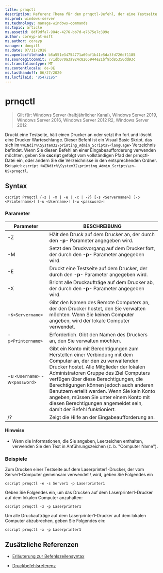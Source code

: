 ```yaml
---
title: prnqctl
description: Referenz Thema für den prnqctl-Befehl, der eine Testseite ausgibt und einen Drucker anhält oder fortsetzt.
ms.prod: windows-server
ms.technology: manage-windows-commands
ms.topic: article
ms.assetid: 8df9dfa7-984c-4276-bb7d-e7675e7c399e
author: coreyp-at-msft
ms.author: coreyp
manager: dongill
ms.date: 07/11/2018
ms.openlocfilehash: b8a551e34754771a69af1b41e5da3fd726df1185
ms.sourcegitcommit: 771db070a3a924c8265944e21bf9bd85350dd93c
ms.translationtype: MT
ms.contentlocale: de-DE
ms.lasthandoff: 06/27/2020
ms.locfileid: "85472195"
---
```

# <a name="prnqctl"></a>prnqctl

> Gilt für: Windows Server (halbjährlicher Kanal), Windows Server 2019, Windows Server 2016, Windows Server 2012 R2, Windows Server 2012

Druckt eine Testseite, hält einen Drucker an oder setzt ihn fort und löscht eine Drucker Warteschlange. Dieser Befehl ist ein Visual Basic Skript, das sich im `%WINdir%\System32\printing_Admin_Scripts\<language>` Verzeichnis befindet. Wenn Sie diesen Befehl an einer Eingabeaufforderung verwenden möchten, geben Sie **cscript** gefolgt vom vollständigen Pfad der prnqctl-Datei ein, oder ändern Sie die Verzeichnisse in den entsprechenden Ordner. Beispiel: `cscript %WINdir%\System32\printing_Admin_Scripts\en-US\prnqctl`.

## <a name="syntax"></a>Syntax

```
cscript Prnqctl {-z | -m | -e | -x | -?} [-s <Servername>] [-p <Printername>] [-u <Username>] [-w <password>]
```

### <a name="parameters"></a>Parameter

| Parameter | BESCHREIBUNG |
|--|--|
| -Z | Hält den Druck auf dem Drucker an, der durch den **-p-** Parameter angegeben wird. |
| -M | Setzt den Druckvorgang auf dem Drucker fort, der durch den **-p-** Parameter angegeben wird. |
| -E | Druckt eine Testseite auf dem Drucker, der durch den **-p-** Parameter angegeben wird. |
| -X | Bricht alle Druckaufträge auf dem Drucker ab, der durch den **-p-** Parameter angegeben wird. |
| -s`<Servername>` | Gibt den Namen des Remote Computers an, der den Drucker hostet, den Sie verwalten möchten. Wenn Sie keinen Computer angeben, wird der lokale Computer verwendet. |
| -p`<Printername>` | Erforderlich. Gibt den Namen des Druckers an, den Sie verwalten möchten. |
| -u `<Username>` -w`<password>` | Gibt ein Konto mit Berechtigungen zum Herstellen einer Verbindung mit dem Computer an, der den zu verwaltenden Drucker hostet. Alle Mitglieder der lokalen Administratoren Gruppe des Ziel Computers verfügen über diese Berechtigungen, die Berechtigungen können jedoch auch anderen Benutzern erteilt werden. Wenn Sie kein Konto angeben, müssen Sie unter einem Konto mit diesen Berechtigungen angemeldet sein, damit der Befehl funktioniert. |
| /? | Zeigt die Hilfe an der Eingabeaufforderung an. |

#### <a name="remarks"></a>Hinweise

- Wenn die Informationen, die Sie angeben, Leerzeichen enthalten, verwenden Sie den Text in Anführungszeichen (z. b. "Computer Name").

### <a name="examples"></a>Beispiele

Zum Drucken einer Testseite auf dem Laserprinter1-Drucker, der vom Server1-Computer gemeinsam verwendet \\ wird, geben Sie Folgendes ein

```
cscript prnqctl -e -s Server1 -p Laserprinter1
```

Geben Sie Folgendes ein, um das Drucken auf dem Laserprinter1-Drucker auf dem lokalen Computer anzuhalten:

```
cscript prnqctl -z -p Laserprinter1
```

Um alle Druckaufträge auf dem Laserprinter1-Drucker auf dem lokalen Computer abzubrechen, geben Sie Folgendes ein:

```
cscript prnqctl -x -p Laserprinter1
```

## <a name="additional-references"></a>Zusätzliche Referenzen

- [Erläuterung zur Befehlszeilensyntax](command-line-syntax-key.md)

- [Druckbefehlsreferenz](print-command-reference.md)
